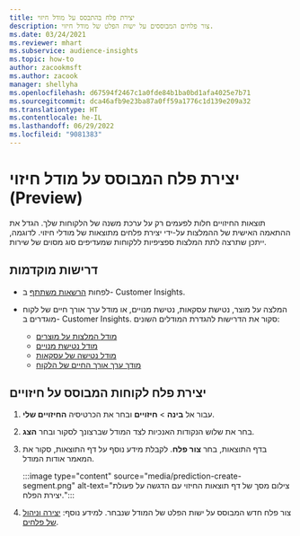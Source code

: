 ```yaml
---
title: יצירת פלח בהתבסס על מודל חיזוי
description: צור פלחים המבוססים על ישות הפלט של מודל חיזוי.
ms.date: 03/24/2021
ms.reviewer: mhart
ms.subservice: audience-insights
ms.topic: how-to
author: zacookmsft
ms.author: zacook
manager: shellyha
ms.openlocfilehash: d67594f2467c1a0fde84b1ba0bd1afa4025e7b71
ms.sourcegitcommit: dca46afb9e23ba87a0ff59a1776c1d139e209a32
ms.translationtype: HT
ms.contentlocale: he-IL
ms.lasthandoff: 06/29/2022
ms.locfileid: "9081383"
---
```

# <a name="create-a-segment-based-on-a-prediction-model-preview"></a>יצירת פלח המבוסס על מודל חיזוי (Preview)

תוצאות החיזויים חלות לפעמים רק על ערכת משנה של הלקוחות שלך. הגדל את ההתאמה האישית של ההמלצות על-ידי יצירת פלחים מתוצאות של מודלי חיזוי. לדוגמה, ייתכן שתרצה לתת המלצות ספציפיות ללקוחות שמעדיפים סוג מסוים של שירות. 

## <a name="prerequisites"></a>דרישות מוקדמות

- לפחות [הרשאות משתתף](permissions.md) ב- Customer Insights.

- המלצה על מוצר, נטישת עסקאות, נטישת מנויים, או מודל ערך אורך חיים של לקוח מוגדרים ב- Customer Insights. סקור את הדרישות להגדרת המודלים השונים:

  - [מודל המלצות על מוצרים](predict-product-recommendation.md)
  - [מודל נטישת מנויים](predict-subscription-churn.md)
  - [מודל נטישה של עסקאות](predict-transactional-churn.md)
  - [מודך ערך אורך החיים של הלקוח](predict-customer-lifetime-value.md)

## <a name="create-a-customer-segment-based-on-predictions"></a>יצירת פלח לקוחות המבוסס על חיזויים

1. עבור אל **בינה** > **חיזויים** ובחר את הכרטיסיה **החיזויים שלי**.

1. בחר את שלוש הנקודות האנכיות לצד המודל שברצונך לסקור ובחר **הצג**.

1. בדף התוצאות, בחר **צור פלח**. לקבלת מידע נוסף על דף התוצאות, סקור את המאמר אודות המודל.

   :::image type="content" source="media/prediction-create-segment.png" alt-text="צילום מסך של דף תוצאות החיזוי עם הדגשה על פעולת יצירת הפלח.":::

1. צור פלח חדש המבוסס על ישות הפלט של המודל שנבחר. למידע נוסף: [יצירה וניהול של פלחים](segments.md).